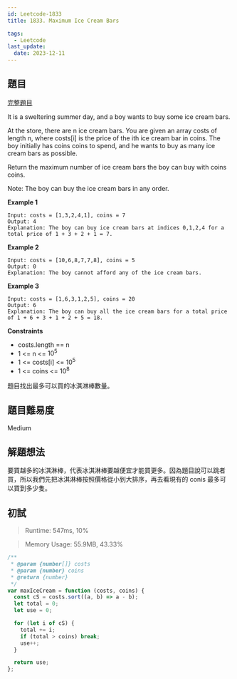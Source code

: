 ```yaml
---
id: Leetcode-1833
title: 1833. Maximum Ice Cream Bars

tags:
  - Leetcode
last_update:
  date: 2023-12-11
---
```


## 題目

[完整題目](https://leetcode.com/problems/maximum-ice-cream-bars/)

It is a sweltering summer day, and a boy wants to buy some ice cream bars.

At the store, there are n ice cream bars. You are given an array costs of length n, where costs[i] is the price of the ith ice cream bar in coins. The boy initially has coins coins to spend, and he wants to buy as many ice cream bars as possible.

Return the maximum number of ice cream bars the boy can buy with coins coins.

Note: The boy can buy the ice cream bars in any order.

**Example 1**

```
Input: costs = [1,3,2,4,1], coins = 7
Output: 4
Explanation: The boy can buy ice cream bars at indices 0,1,2,4 for a total price of 1 + 3 + 2 + 1 = 7.
```

**Example 2**

```
Input: costs = [10,6,8,7,7,8], coins = 5
Output: 0
Explanation: The boy cannot afford any of the ice cream bars.
```

**Example 3**

```
Input: costs = [1,6,3,1,2,5], coins = 20
Output: 6
Explanation: The boy can buy all the ice cream bars for a total price of 1 + 6 + 3 + 1 + 2 + 5 = 18.
```

**Constraints**

- costs.length == n
- 1 <= n <= $10^5$
- 1 <= costs[i] <= $10^5$
- 1 <= coins <= $10^8$

題目找出最多可以買的冰淇淋棒數量。

## 題目難易度

Medium

## 解題想法

要買越多的冰淇淋棒，代表冰淇淋棒要越便宜才能買更多。因為題目說可以跳者買，所以我們先把冰淇淋棒按照價格從小到大排序，再去看現有的 conis 最多可以買到多少隻。

## 初試

> Runtime: 547ms, 10%

> Memory Usage: 55.9MB, 43.33%

```javascript
/**
 * @param {number[]} costs
 * @param {number} coins
 * @return {number}
 */
var maxIceCream = function (costs, coins) {
  const cS = costs.sort((a, b) => a - b);
  let total = 0;
  let use = 0;

  for (let i of cS) {
    total += i;
    if (total > coins) break;
    use++;
  }

  return use;
};
```
